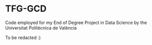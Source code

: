 # TFG-GCD
Code employed for my End of Degree Project in Data Science by the Universitat Politècnica de València

To be redacted :)
